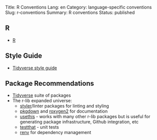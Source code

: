 Title: R Conventions
Lang: en
Category: language-specific conventions
Slug: r-conventions
Summary: R conventions
Status: published

## R
* [R](https://www.r-project.org/)

## Style Guide
* [Tidyverse style guide](https://style.tidyverse.org/index.html)

## Package Recommendations
* [Tidyverse](https://www.tidyverse.org/) suite of packages
* The r-lib expanded universe:
    * [styler](https://github.com/r-lib/styler)/linter packages for linting and styling
    * [pkgdown](https://pkgdown.r-lib.org/) and [roxygen2](https://cran.r-project.org/web/packages/roxygen2/vignettes/roxygen2.html) for documentation
    * [usethis](https://usethis.r-lib.org/) - works with many other r-lib packages but is useful for generating package infrastructure, Github integration, etc
    * [testthat](https://testthat.r-lib.org/) - unit tests
    * [renv](https://rstudio.github.io/renv/articles/renv.html) for dependency management
